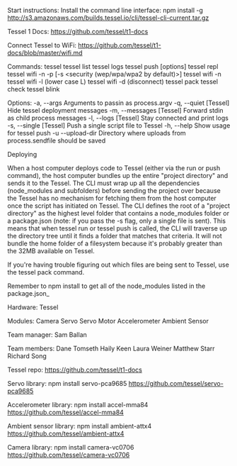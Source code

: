 Start instructions:
Install the command line interface:
npm install -g http://s3.amazonaws.com/builds.tessel.io/cli/tessel-cli-current.tar.gz

Tessel 1 Docs:
https://github.com/tessel/t1-docs

Connect Tessel to WiFi:
https://github.com/tessel/t1-docs/blob/master/wifi.md

Commands:
tessel <filename>
tessel list
tessel logs
tessel push <filename> [options]
tessel repl
tessel wifi -n <ssid> -p <password> [-s <security (wep/wpa/wpa2 by default)>]
tessel wifi -n <ssid>
tessel wifi -l (lower case L)
tessel wifi -d (disconnect)
tessel pack <filename>
tessel check <filename>
tessel blink

Options:
-a, --args Arguments to passin as process.argv
-q, --quiet [Tessel] Hide tessel deployment messages
-m, --messages [Tessel] Forward stdin as child process messages
-l, --logs [Tessel] Stay connected and print logs
-s, --single [Tessel] Push a single script file to Tessel
-h, --help Show usage for tessel push
-u --upload-dir Directory where uploads from process.sendfile should be saved

Deploying

When a host computer deploys code to Tessel (either via the run or push command), the host computer bundles up the entire "project directory" and sends it to the Tessel. The CLI must wrap up all the dependencies (node_modules and subfolders) before sending the project over because the Tessel has no mechanism for fetching them from the host computer once the script has initiated on Tessel. The CLI defines the root of a "project directory" as the highest level folder that contains a node_modules folder or a package.json (note: if you pass the -s flag, only a single file is sent). This means that when tessel run or tessel push is called, the CLI will traverse up the directory tree until it finds a folder that matches that criteria. It will not bundle the home folder of a filesystem because it's probably greater than the 32MB available on Tessel.

If you're having trouble figuring out which files are being sent to Tessel, use the tessel pack command.


Remember to npm install to get all of the node_modules listed in the package.json_

Hardware:
Tessel

Modules:
Camera
Servo
Servo Motor
Accelerometer
Ambient Sensor

Team manager:
Sam Ballan

Team members:
Dane Tomseth
Haily Keen
Laura Weiner
Matthew Starr
Richard Song

Tessel repo:
https://github.com/tessel/t1-docs


Servo library:
npm install servo-pca9685
https://github.com/tessel/servo-pca9685

Accelerometer library:
npm install accel-mma84
https://github.com/tessel/accel-mma84

Ambient sensor library:
npm install ambient-attx4
https://github.com/tessel/ambient-attx4

Camera library:
npm install camera-vc0706
https://github.com/tessel/camera-vc0706


